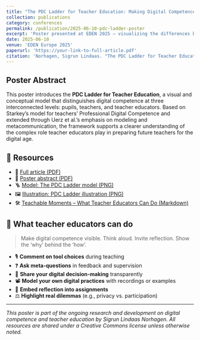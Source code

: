 ```yaml
---
title: "The PDC Ladder for Teacher Education: Making Digital Competence Visible at Every Level"
collection: publications
category: conferences
permalink: /publication/2025-06-10-pdc-ladder-poster
excerpt: 'Poster presented at EDEN 2025 – visualizing the differences between digital competence for pupils, teachers, and teacher educators.'
date: 2025-06-10
venue: 'EDEN Europe 2025'
paperurl: 'https://your-link-to-full-article.pdf'
citation: 'Norhagen, Sigrun Lindaas. "The PDC Ladder for Teacher Education: Making Digital Competence Visible at Every Level." EDEN Europe 2025.'
---
```


## Poster Abstract

This poster introduces the **PDC Ladder for Teacher Education**, a visual and conceptual model that distinguishes digital competence at three interconnected levels: pupils, teachers, and teacher educators. Based on Starkey’s model for teachers’ Professional Digital Competence and extended through Uerz et al.’s emphasis on modeling and metacommunication, the framework supports a clearer understanding of the complex role teacher educators play in preparing future teachers for the digital age.

## 🔗 Resources

- 📄 [Full article (PDF)](https://www.frontiersin.org/journals/education/articles/10.3389/feduc.2024.1363529/full)  
- 🧾 [Poster abstract (PDF)](https://your-link-to-poster-abstract.pdf)  
- 🪜 [Model: The PDC Ladder model (PNG)](/images/PDC-ladder-model.png) 
- 🖼️ [Illustration: PDC Ladder illustration (PNG)](/images/PDC-ladder-illustration.png)  
- 🛠️ [Teachable Moments – What Teacher Educators Can Do (Markdown)](/files/EDEN-output.md)

## 👣 What teacher educators can do

> Make digital competence visible. Think aloud. Invite reflection. Show the ‘why’ behind the ‘how’.

- 🎙️ **Comment on tool choices** during teaching  
- ❓ **Ask meta-questions** in feedback and supervision  
- 🧾 **Share your digital decision-making** transparently  
- 📽️ **Model your own digital practices** with recordings or examples  
- 📝 **Embed reflection into assignments**  
- ⚖️ **Highlight real dilemmas** (e.g., privacy vs. participation)

---

*This poster is part of the ongoing research and development on digital competence and teacher education by Sigrun Lindaas Norhagen. All resources are shared under a Creative Commons license unless otherwise noted.*
